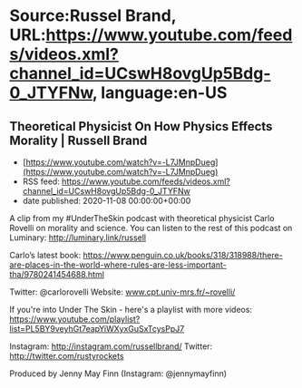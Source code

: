 # Source:Russel Brand, URL:https://www.youtube.com/feeds/videos.xml?channel_id=UCswH8ovgUp5Bdg-0_JTYFNw, language:en-US

## Theoretical Physicist On How Physics Effects Morality | Russell Brand
 - [https://www.youtube.com/watch?v=-L7JMnpDueg](https://www.youtube.com/watch?v=-L7JMnpDueg)
 - RSS feed: https://www.youtube.com/feeds/videos.xml?channel_id=UCswH8ovgUp5Bdg-0_JTYFNw
 - date published: 2020-11-08 00:00:00+00:00

A clip from my #UnderTheSkin podcast with theoretical physicist Carlo Rovelli on morality and science. You can listen to the rest of this podcast on Luminary: http://luminary.link/russell

Carlo’s latest book:
https://www.penguin.co.uk/books/318/318988/there-are-places-in-the-world-where-rules-are-less-important-tha/9780241454688.html

Twitter: @carlorovelli
Website: www.cpt.univ-mrs.fr/~rovelli/

If you're into Under The Skin - here's a playlist with more videos: https://www.youtube.com/playlist?list=PL5BY9veyhGt7eapYiWXyxGuSxTcysPpJ7

Instagram: http://instagram.com/russellbrand/
Twitter: http://twitter.com/rustyrockets

Produced by Jenny May Finn (Instagram: @jennymayfinn)

